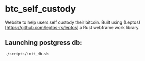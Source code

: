 # btc_self_custody

Website to help users self custody their bitcoin. Built using (Leptos)[https://github.com/leptos-rs/leptos] a Rust
webframe work library. 

## Launching postgress db:

`./scripts/init_db.sh `
